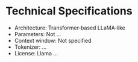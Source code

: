 # Technical Specifications

- Architecture: Transformer‑based LLaMA‑like
- Parameters: Not …
- Context window: Not specified
- Tokenizer: ...
- License: Llama …